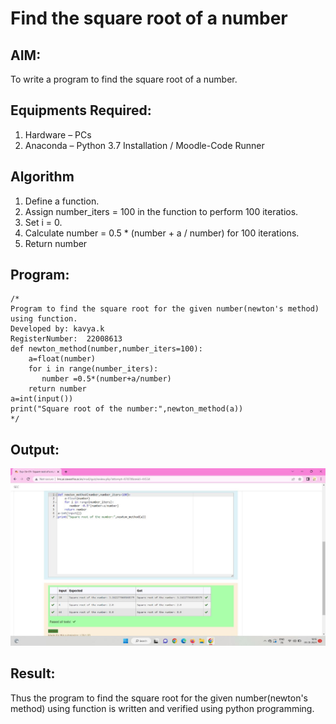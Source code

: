# Find the square root of a number

## AIM:
To write a program to find the square root of a number.

## Equipments Required:
1. Hardware – PCs
2. Anaconda – Python 3.7 Installation / Moodle-Code Runner

## Algorithm
1. Define a function.
2. Assign number_iters = 100 in the function to perform 100 iteratios.
3. Set i = 0.
4. Calculate  number = 0.5 * (number + a / number) for 100 iterations.
5. Return number

## Program:
```
/*
Program to find the square root for the given number(newton's method) using function.
Developed by: kavya.k
RegisterNumber:  22008613
def newton_method(number,number_iters=100):
    a=float(number)
    for i in range(number_iters):
       number =0.5*(number+a/number)
    return number
a=int(input())
print("Square root of the number:",newton_method(a))
*/
```

## Output:
![](square.png)


## Result:
Thus the program to find the square root for the given number(newton's method) using function is written and verified using python programming.
